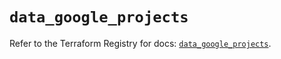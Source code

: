 # `data_google_projects`

Refer to the Terraform Registry for docs: [`data_google_projects`](https://registry.terraform.io/providers/hashicorp/google-beta/6.21.0/docs/data-sources/google_projects).
